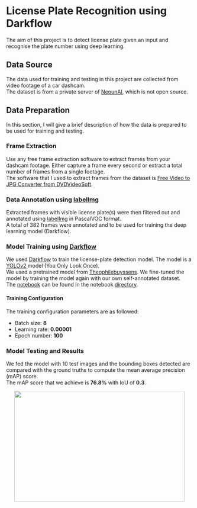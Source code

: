 # License Plate Recognition using Darkflow

The aim of this project is to detect license plate given an input and recognise the plate number using deep learning.

## Data Source

The data used for training and testing in this project are collected from video footage of a car dashcam.  
The dataset is from a private server of [NeounAI](https://neuon.ai/), which is not open source.

## Data Preparation

In this section, I will give a brief description of how the data is prepared to be used for training and testing.

### Frame Extraction

Use any free frame extraction software to extract frames from your dashcam footage. Either capture a frame every second or extract a total number of frames from a single footage.  
The software that I used to extract frames from the dataset is [Free Video to JPG Converter from DVDVideoSoft](https://www.dvdvideosoft.com/products/dvd/Free-Video-to-JPG-Converter.htm).

### Data Annotation using [labelImg](https://github.com/tzutalin/labelImg)

Extracted frames with visible license plate(s) were then filtered out and annotated using [labelImg](https://github.com/tzutalin/labelImg) in PascalVOC format.  
A total of 382 frames were annotated and to be used for training the deep learning model (Darkflow). 

### Model Training using [Darkflow](https://github.com/thtrieu/darkflow)

We used [Darkflow](https://github.com/thtrieu/darkflow) to train the license-plate detection model. The model is a [YOLOv2](https://arxiv.org/pdf/1612.08242.pdf) model (You Only Look Once).  
We used a pretrained model from [Theophilebuyssens](https://medium.com/@theophilebuyssens/license-plate-recognition-using-opencv-yolo-and-keras-f5bfe03afc65).
We fine-tuned the model by training the model again with our own self-annotated dataset.  
The [notebook](notebooks/LicensePlateDetection.ipynb) can be found in the notebook [directory](notebooks).

#### Training Configuration

The training configuration parameters are as followed:
- Batch size: <strong>8</strong>
- Learning rate: <strong>0.00001</strong>
- Epoch number: <strong>100</strong>

### Model Testing and Results

We fed the model with 10 test images and the bounding boxes detected are compared with the ground truths to compute the mean average precision (mAP) score.  
The mAP score that we achieve is <strong>76.8%</strong> with IoU of <strong>0.3</strong>.  
<p align="center">
  <img width="460" height="300" src="https://user-images.githubusercontent.com/43836186/120340255-6a08c580-c328-11eb-8db5-a9ec1a3533c7.png">
</p>
